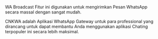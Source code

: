 WA Broadcast
Fitur ini digunakan untuk mengirimkan Pesan WhatsApp secara massal dengan sangat mudah.

CNKWA adalah Aplikasi WhatsApp Gateway untuk para professional yang dirancang untuk dapat membantu Anda menggunakan aplikasi Chating terpopuler ini secara lebih maksimal.
